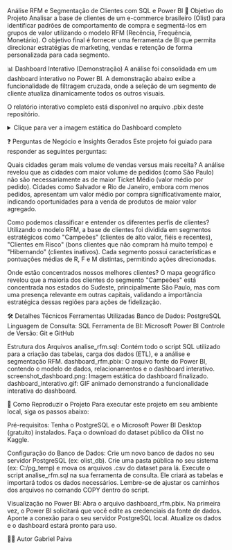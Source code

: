 Análise RFM e Segmentação de Clientes com SQL e Power BI
🎯 Objetivo do Projeto
Analisar a base de clientes de um e-commerce brasileiro (Olist) para identificar padrões de comportamento de compra e segmentá-los em grupos de valor utilizando o modelo RFM (Recência, Frequência, Monetário). O objetivo final é fornecer uma ferramenta de BI que permita direcionar estratégias de marketing, vendas e retenção de forma personalizada para cada segmento.

📊 Dashboard Interativo (Demonstração)
A análise foi consolidada em um dashboard interativo no Power BI. A demonstração abaixo exibe a funcionalidade de filtragem cruzada, onde a seleção de um segmento de cliente atualiza dinamicamente todos os outros visuais.

O relatório interativo completo está disponível no arquivo .pbix deste repositório.

<details>
<summary>Clique para ver a imagem estática do Dashboard completo</summary>
<img src="screenshot_dashboard.png" alt="Dashboard Completo">
</details>

❓ Perguntas de Negócio e Insights Gerados
Este projeto foi guiado para responder as seguintes perguntas:

Quais cidades geram mais volume de vendas versus mais receita?
A análise revelou que as cidades com maior volume de pedidos (como São Paulo) não são necessariamente as de maior Ticket Médio (valor médio por pedido). Cidades como Salvador e Rio de Janeiro, embora com menos pedidos, apresentam um valor médio por compra significativamente maior, indicando oportunidades para a venda de produtos de maior valor agregado.

Como podemos classificar e entender os diferentes perfis de clientes?
Utilizando o modelo RFM, a base de clientes foi dividida em segmentos estratégicos como "Campeões" (clientes de alto valor, fiéis e recentes), "Clientes em Risco" (bons clientes que não compram há muito tempo) e "Hibernando" (clientes inativos). Cada segmento possui características e pontuações médias de R, F e M distintas, permitindo ações direcionadas.

Onde estão concentrados nossos melhores clientes?
O mapa geográfico revelou que a maioria dos clientes do segmento "Campeões" está concentrada nos estados do Sudeste, principalmente São Paulo, mas com uma presença relevante em outras capitais, validando a importância estratégica dessas regiões para ações de fidelização.

🛠️ Detalhes Técnicos
Ferramentas Utilizadas
Banco de Dados: PostgreSQL
Linguagem de Consulta: SQL
Ferramenta de BI: Microsoft Power BI
Controle de Versão: Git e GitHub

Estrutura dos Arquivos
analise_rfm.sql: Contém todo o script SQL utilizado para a criação das tabelas, carga dos dados (ETL), e a análise e segmentação RFM.
dashboard_rfm.pbix: O arquivo fonte do Power BI, contendo o modelo de dados, relacionamentos e o dashboard interativo.
screenshot_dashboard.png: Imagem estática do dashboard finalizado.
dashboard_interativo.gif: GIF animado demonstrando a funcionalidade interativa do dashboard.

🚀 Como Reproduzir o Projeto
Para executar este projeto em seu ambiente local, siga os passos abaixo:

Pré-requisitos:
Tenha o PostgreSQL e o Microsoft Power BI Desktop (gratuito) instalados.
Faça o download do dataset público da Olist no Kaggle.

Configuração do Banco de Dados:
Crie um novo banco de dados no seu servidor PostgreSQL (ex: olist_db).
Crie uma pasta pública no seu sistema (ex: C:/pg_temp) e mova os arquivos .csv do dataset para lá.
Execute o script analise_rfm.sql na sua ferramenta de consulta. Ele criará as tabelas e importará todos os dados necessários. Lembre-se de ajustar os caminhos dos arquivos no comando COPY dentro do script.

Visualização no Power BI:
Abra o arquivo dashboard_rfm.pbix.
Na primeira vez, o Power BI solicitará que você edite as credenciais da fonte de dados. Aponte a conexão para o seu servidor PostgreSQL local.
Atualize os dados e o dashboard estará pronto para uso.

👨‍💻 Autor
Gabriel Paiva
